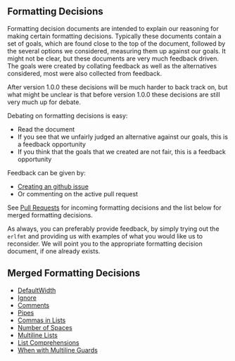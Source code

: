 ## Formatting Decisions

Formatting decision documents are intended to explain our reasoning for making certain formatting decisions.
Typically these documents contain a set of goals, which are found close to the top of the document,
followed by the several options we considered, measuring them up against our goals.
It might not be clear, but these documents are very much feedback driven.
The goals were created by collating feedback as well as the alternatives considered,
most were also collected from feedback.

After version 1.0.0 these decisions will be much harder to back track on,
but what might be unclear is that before version 1.0.0 these decisions are still very much up for debate.

Debating on formatting decisions is easy:
  - Read the document
  - If you see that we unfairly judged an alternative against our goals, this is a feedback opportunity
  - If you think that the goals that we created are not fair, this is a feedback opportunity

Feedback can be given by:
  - [Creating an github issue](https://github.com/WhatsApp/erlfmt/issues/new)
  - Or commenting on the active pull request

See [Pull Requests](https://github.com/WhatsApp/erlfmt/pulls) for incoming formatting decisions and the list below for merged formatting decisions.

As always, you can preferably provide feedback, by simply trying out the `erlfmt` and providing us with examples of what you would like us to reconsider.  We will point you to the appropriate formatting decision document, if one already exists.

## Merged Formatting Decisions

  - [DefaultWidth](./FormattingDecisionDefaultWidth.md)
  - [Ignore](./FormattingDecisionIgnore.md)
  - [Comments](./FormattingDecisionComments.md)
  - [Pipes](./FormattingDecisionPipes.md)
  - [Commas in Lists](./FormattingDecisionCommas.md)
  - [Number of Spaces](./FormattingDecisionSpaces.md)
  - [Multiline Lists](./FormattingDecisionLists.md)
  - [List Comprehensions](./FormattingDecisionListComprehensions.md)
  - [When with Multiline Guards](./FormattingDecisionWhenMultilineGuards.md)





